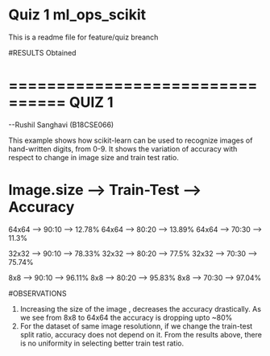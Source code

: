 # Quiz 1 ml_ops_scikit 
This is a readme file for feature/quiz breanch

#RESULTS Obtained

================================
            QUIZ 1
================================
--Rushil Sanghavi (B18CSE066)

This example shows how scikit-learn can be used to recognize images of
hand-written digits, from 0-9. 
It shows the variation of accuracy with respect to change in image size and train test ratio. 

Image.size -->	Train-Test -->	Accuracy 
================================================
64x64    -->	90:10    -->	12.78%
64x64    -->	80:20    -->	13.89%
64x64    -->	70:30    -->	11.3%

32x32    -->	90:10    -->	78.33%
32x32    -->	80:20    -->	77.5%
32x32    -->	70:30    -->	75.74%

8x8    -->		90:10    -->	96.11%
8x8    -->		80:20    -->	95.83%
8x8    -->		70:30    -->	97.04%


#OBSERVATIONS

1. Increasing the size of the image , decreases the accuracy drastically. As we see from 8x8 to 64x64 the accuracy is dropping upto ~80%
2. For the dataset of same image resolutionn, if we change the train-test split ratio, accuracy does not depend on it. From the results above, there is no uniformity in selecting better train test ratio.
  


